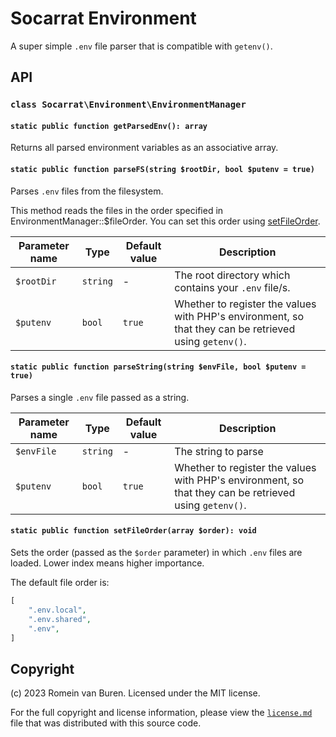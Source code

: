 # Socarrat Environment

A super simple `.env` file parser that is compatible with `getenv()`.

## API

### `class Socarrat\Environment\EnvironmentManager`

#### `static public function getParsedEnv(): array`

Returns all parsed environment variables as an associative array.

#### `static public function parseFS(string $rootDir, bool $putenv = true)`

Parses `.env` files from the filesystem.

This method reads the files in the order specified in EnvironmentManager::$fileOrder. You can set this order using [setFileOrder](#static-public-function-setfileorderarray-order-void).

| Parameter name | Type      | Default value | Description                                                                                            |
|----------------|-----------|---------------|--------------------------------------------------------------------------------------------------------|
| `$rootDir`     | `string`  | -             | The root directory which contains your `.env` file/s.                                                  |
| `$putenv`      | `bool`    | `true`        | Whether to register the values with PHP's environment, so that they can be retrieved using `getenv()`. |

#### `static public function parseString(string $envFile, bool $putenv = true)`

Parses a single `.env` file passed as a string.

| Parameter name | Type      | Default value | Description                                                                                            |
|----------------|-----------|---------------|--------------------------------------------------------------------------------------------------------|
| `$envFile`     | `string`  | -             | The string to parse                                                                                    |
| `$putenv`      | `bool`    | `true`        | Whether to register the values with PHP's environment, so that they can be retrieved using `getenv()`. |

#### `static public function setFileOrder(array $order): void`

Sets the order (passed as the `$order` parameter) in which `.env` files are loaded. Lower index means higher importance.

The default file order is:

```php
[
	".env.local",
	".env.shared",
	".env",
]
```

## Copyright

(c) 2023 Romein van Buren. Licensed under the MIT license.

For the full copyright and license information, please view the [`license.md`](./license.md) file that was distributed with this source code.
